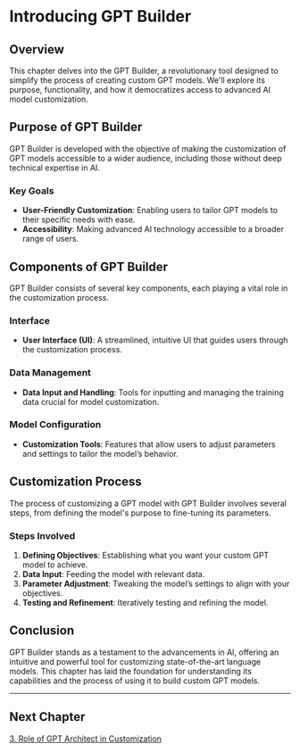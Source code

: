 # Introducing GPT Builder

## Overview
This chapter delves into the GPT Builder, a revolutionary tool designed to simplify the process of creating custom GPT models. We'll explore its purpose, functionality, and how it democratizes access to advanced AI model customization.

## Purpose of GPT Builder
GPT Builder is developed with the objective of making the customization of GPT models accessible to a wider audience, including those without deep technical expertise in AI.

### Key Goals
- **User-Friendly Customization**: Enabling users to tailor GPT models to their specific needs with ease.
- **Accessibility**: Making advanced AI technology accessible to a broader range of users.

## Components of GPT Builder
GPT Builder consists of several key components, each playing a vital role in the customization process.

### Interface
- **User Interface (UI)**: A streamlined, intuitive UI that guides users through the customization process.

### Data Management
- **Data Input and Handling**: Tools for inputting and managing the training data crucial for model customization.

### Model Configuration
- **Customization Tools**: Features that allow users to adjust parameters and settings to tailor the model’s behavior.

## Customization Process
The process of customizing a GPT model with GPT Builder involves several steps, from defining the model's purpose to fine-tuning its parameters.

### Steps Involved
1. **Defining Objectives**: Establishing what you want your custom GPT model to achieve.
2. **Data Input**: Feeding the model with relevant data.
3. **Parameter Adjustment**: Tweaking the model’s settings to align with your objectives.
4. **Testing and Refinement**: Iteratively testing and refining the model.

## Conclusion
GPT Builder stands as a testament to the advancements in AI, offering an intuitive and powerful tool for customizing state-of-the-art language models. This chapter has laid the foundation for understanding its capabilities and the process of using it to build custom GPT models.

---

## Next Chapter
[3. Role of GPT Architect in Customization](/chapter-3.md)
